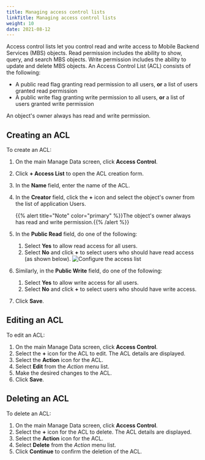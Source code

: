 ```yaml
---
title: Managing access control lists
linkTitle: Managing access control lists
weight: 10
date: 2021-08-12
---
```


Access control lists let you control read and write access to Mobile Backend Services (MBS) objects. Read permission includes the ability to show, query, and search MBS objects. Write permission includes the ability to update and delete MBS objects. An Access Control List (ACL) consists of the following:

* A public read flag granting read permission to all users, **or** a list of users granted read permission
* A public write flag granting write permission to all users, **or** a list of users granted write permission

An object's owner always has read and write permission.

## Creating an ACL

To create an ACL:

1. On the main Manage Data screen, click **Access Control**.
2. Click **\+ Access List** to open the ACL creation form.
3. In the **Name** field, enter the name of the ACL.
4. In the **Creator** field, click the **+** icon and select the object's owner from the list of application Users.

    {{% alert title="Note" color="primary" %}}The object's owner always has read and write permission.{{% /alert %}}

5. In the **Public Read** field, do one of the following:

    1. Select **Yes** to allow read access for all users.
    2. Select **No** and click **+** to select users who should have read access (as shown below).
        ![Configure the access list](/Images/access_list_latest.png)
6. Similarly, in the **Public Write** field, do one of the following:
    1. Select **Yes** to allow write access for all users.
    2. Select **No** and click **+** to select users who should have write access.
7. Click **Save**.

## Editing an ACL

To edit an ACL:

1. On the main Manage Data screen, click **Access Control**.
2. Select the **+** icon for the ACL to edit. The ACL details are displayed.
3. Select the **Action** icon for the ACL.
4. Select **Edit** from the _Action_ menu list.
5. Make the desired changes to the ACL.
6. Click **Save**.

## Deleting an ACL

To delete an ACL:

1. On the main Manage Data screen, click **Access Control**.
2. Select the **+** icon for the ACL to delete. The ACL details are displayed.
3. Select the **Action** icon for the ACL.
4. Select **Delete** from the _Action_ menu list.
5. Click **Continue** to confirm the deletion of the ACL.
